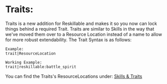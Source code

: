 # Traits:
Traits is a new addition for Reskillable and makes it so you now can lock things behind a required Trait. Traits are similar to Skills in the way that we've moved them over to a Resource Location instead of a name to allow for more robust extendability. The Trait Syntax is as follows:
```
Example:
trait|ResourceLocation

Working Example:
trait|reskillable:battle_spirit
```

You can find the Traits's ResourceLocations under: [Skills & Traits](/Mods/CompatSkills/Requirements/Skills_Traits/)